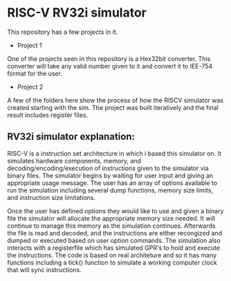 # RISC-V RV32i simulator

This repository has a few projects in it. 

- Project 1 

One of the projects seen in this repository is a Hex32bit converter. This converter will take any valid number given to it and convert it to IEE-754 format for the user.  

- Project 2

A few of the folders here show the process of how the RISCV simulator was created starting with the sim. The project was built iteratively and the final result includes register files. 

## RV32i simulator explanation:

RISC-V is a instruction set architecture in which i based this simulator on. It simulates hardware components, memory, and decoding/encoding/execution of instructions given to the simulator via binary files. The simulator begins by waiting for user input and giving an appropriate usage message. The user has an array of options available to run the simulation including several dump functions, memory size limits, and instruction size limitations. 

Once the user has defined options they would like to use and given a binary file the simulator will allocate the appropriate memory size needed. It will continue to manage this memory as the simulation continues. Afterwards the file is read and decoded, and the instructions are either recongized and dumped or executed based on user option commands. The simulation also interacts with a registerfile which has simulated GPR's to hold and execute the instructions. The code is based on real architeture and so it has many functions including a tick() function to simulate a working computer clock that will sync instructions. 
